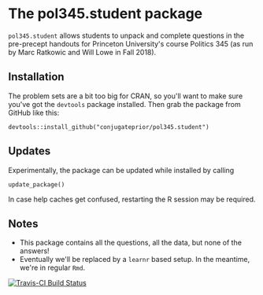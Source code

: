 # The pol345.student package

`pol345.student` allows students to unpack and complete questions
in the pre-precept handouts for Princeton University's course 
Politics 345 (as run by Marc Ratkowic and Will Lowe in Fall 2018).

## Installation

The problem sets are a bit too big for CRAN, so you'll want to
make sure you've got the `devtools` package installed.  Then grab
the package from GitHub like this:

    devtools::install_github("conjugateprior/pol345.student")

## Updates

Experimentally, the package can be updated while installed by calling 

    update_package()
    
In case help caches get confused, restarting the R session may be required.

## Notes

* This package contains all the questions, all the data, but none of the
  answers!
* Eventually we'll be replaced by a `learnr` based setup.  In the meantime,
  we're in regular `Rmd`.

[![Travis-CI Build Status](https://travis-ci.org/conjugateprior/pol345.student.svg?branch=master)](https://travis-ci.org/conjugateprior/pol345.student)
